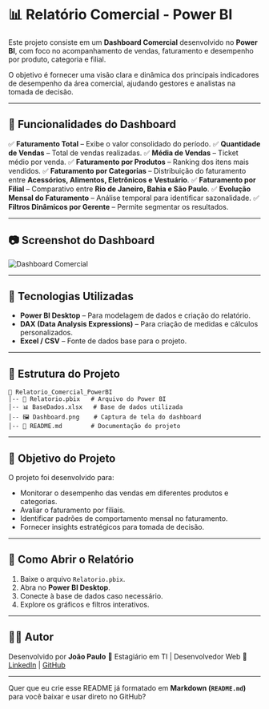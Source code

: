 # 📊 Relatório Comercial - Power BI

Este projeto consiste em um **Dashboard Comercial** desenvolvido no **Power BI**, com foco no acompanhamento de vendas, faturamento e desempenho por produto, categoria e filial.

O objetivo é fornecer uma visão clara e dinâmica dos principais indicadores de desempenho da área comercial, ajudando gestores e analistas na tomada de decisão.

---

## 📌 Funcionalidades do Dashboard

✅ **Faturamento Total** – Exibe o valor consolidado do período.
✅ **Quantidade de Vendas** – Total de vendas realizadas.
✅ **Média de Vendas** – Ticket médio por venda.
✅ **Faturamento por Produtos** – Ranking dos itens mais vendidos.
✅ **Faturamento por Categorias** – Distribuição do faturamento entre **Acessórios, Alimentos, Eletrônicos e Vestuário**.
✅ **Faturamento por Filial** – Comparativo entre **Rio de Janeiro, Bahia e São Paulo**.
✅ **Evolução Mensal do Faturamento** – Análise temporal para identificar sazonalidade.
✅ **Filtros Dinâmicos por Gerente** – Permite segmentar os resultados.

---

## 📷 Screenshot do Dashboard

![Dashboard Comercial](./Dashboard.png)

---

## 🚀 Tecnologias Utilizadas

* **Power BI Desktop** – Para modelagem de dados e criação do relatório.
* **DAX (Data Analysis Expressions)** – Para criação de medidas e cálculos personalizados.
* **Excel / CSV** – Fonte de dados base para o projeto.

---

## 📂 Estrutura do Projeto

```
📁 Relatorio_Comercial_PowerBI
│-- 📄 Relatorio.pbix   # Arquivo do Power BI
│-- 📊 BaseDados.xlsx   # Base de dados utilizada
│-- 🖼️ Dashboard.png    # Captura de tela do dashboard
│-- 📄 README.md        # Documentação do projeto
```

---

## 🎯 Objetivo do Projeto

O projeto foi desenvolvido para:

* Monitorar o desempenho das vendas em diferentes produtos e categorias.
* Avaliar o faturamento por filiais.
* Identificar padrões de comportamento mensal no faturamento.
* Fornecer insights estratégicos para tomada de decisão.

---

## 📌 Como Abrir o Relatório

1. Baixe o arquivo `Relatorio.pbix`.
2. Abra no **Power BI Desktop**.
3. Conecte à base de dados caso necessário.
4. Explore os gráficos e filtros interativos.

---

## 👨‍💻 Autor

Desenvolvido por **João Paulo**
📍 Estagiário em TI | Desenvolvedor Web
🔗 [LinkedIn](www.linkedin.com/in/joaopaulodevtech) | [GitHub](https://github.com/Joaodevtech)

---

Quer que eu crie esse README já formatado em **Markdown (`README.md`)** para você baixar e usar direto no GitHub?
